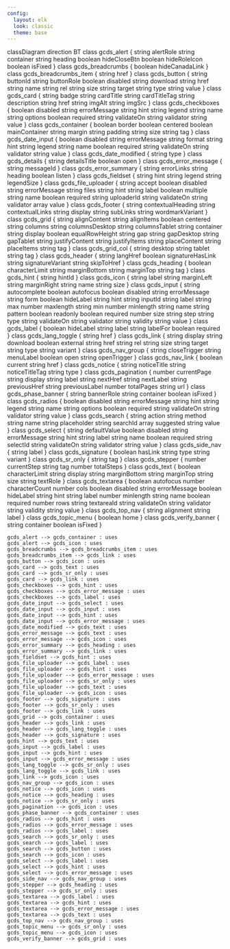 ```yaml
---
config:
  layout: elk
  look: classic
  theme: base
---
```

classDiagram
direction BT
    class gcds_alert {
	    string alertRole
	    string container
	    string heading
	    boolean hideCloseBtn
	    boolean hideRoleIcon
	    boolean isFixed
    }
    class gcds_breadcrumbs {
	    boolean hideCanadaLink
    }
    class gcds_breadcrumbs_item {
	    string href
    }
    class gcds_button {
	    string buttonId
	    string buttonRole
	    boolean disabled
	    string download
	    string href
	    string name
	    string rel
	    string size
	    string target
	    string type
	    string value
    }
    class gcds_card {
	    string badge
	    string cardTitle
	    string cardTitleTag
	    string description
	    string href
	    string imgAlt
	    string imgSrc
    }
    class gcds_checkboxes {
	    boolean disabled
	    string errorMessage
	    string hint
	    string legend
	    string name
	    string options
	    boolean required
	    string validateOn
	    string validator
	    string value
    }
    class gcds_container {
	    boolean border
	    boolean centered
	    boolean mainContainer
	    string margin
	    string padding
	    string size
	    string tag
    }
    class gcds_date_input {
	    boolean disabled
	    string errorMessage
	    string format
	    string hint
	    string legend
	    string name
	    boolean required
	    string validateOn
	    string validator
	    string value
    }
    class gcds_date_modified {
	    string type
    }
    class gcds_details {
	    string detailsTitle
	    boolean open
    }
    class gcds_error_message {
	    string messageId
    }
    class gcds_error_summary {
	    string errorLinks
	    string heading
	    boolean listen
    }
    class gcds_fieldset {
	    string hint
	    string legend
	    string legendSize
    }
    class gcds_file_uploader {
	    string accept
	    boolean disabled
	    string errorMessage
	    string files
	    string hint
	    string label
	    boolean multiple
	    string name
	    boolean required
	    string uploaderId
	    string validateOn
	    string validator
	    array value
    }
    class gcds_footer {
	    string contextualHeading
	    string contextualLinks
	    string display
	    string subLinks
	    string wordmarkVariant
    }
    class gcds_grid {
	    string alignContent
	    string alignItems
	    boolean centered
	    string columns
	    string columnsDesktop
	    string columnsTablet
	    string container
	    string display
	    boolean equalRowHeight
	    string gap
	    string gapDesktop
	    string gapTablet
	    string justifyContent
	    string justifyItems
	    string placeContent
	    string placeItems
	    string tag
    }
    class gcds_grid_col {
	    string desktop
	    string tablet
	    string tag
    }
    class gcds_header {
	    string langHref
	    boolean signatureHasLink
	    string signatureVariant
	    string skipToHref
    }
    class gcds_heading {
	    boolean characterLimit
	    string marginBottom
	    string marginTop
	    string tag
    }
    class gcds_hint {
	    string hintId
    }
    class gcds_icon {
	    string label
	    string marginLeft
	    string marginRight
	    string name
	    string size
    }
    class gcds_input {
	    string autocomplete
	    boolean autofocus
	    boolean disabled
	    string errorMessage
	    string form
	    boolean hideLabel
	    string hint
	    string inputId
	    string label
	    string max
	    number maxlength
	    string min
	    number minlength
	    string name
	    string pattern
	    boolean readonly
	    boolean required
	    number size
	    string step
	    string type
	    string validateOn
	    string validator
	    string validity
	    string value
    }
    class gcds_label {
	    boolean hideLabel
	    string label
	    string labelFor
	    boolean required
    }
    class gcds_lang_toggle {
	    string href
    }
    class gcds_link {
	    string display
	    string download
	    boolean external
	    string href
	    string rel
	    string size
	    string target
	    string type
	    string variant
    }
    class gcds_nav_group {
	    string closeTrigger
	    string menuLabel
	    boolean open
	    string openTrigger
    }
    class gcds_nav_link {
	    boolean current
	    string href
    }
    class gcds_notice {
	    string noticeTitle
	    string noticeTitleTag
	    string type
    }
    class gcds_pagination {
	    number currentPage
	    string display
	    string label
	    string nextHref
	    string nextLabel
	    string previousHref
	    string previousLabel
	    number totalPages
	    string url
    }
    class gcds_phase_banner {
	    string bannerRole
	    string container
	    boolean isFixed
    }
    class gcds_radios {
	    boolean disabled
	    string errorMessage
	    string hint
	    string legend
	    string name
	    string options
	    boolean required
	    string validateOn
	    string validator
	    string value
    }
    class gcds_search {
	    string action
	    string method
	    string name
	    string placeholder
	    string searchId
	    array suggested
	    string value
    }
    class gcds_select {
	    string defaultValue
	    boolean disabled
	    string errorMessage
	    string hint
	    string label
	    string name
	    boolean required
	    string selectId
	    string validateOn
	    string validator
	    string value
    }
    class gcds_side_nav {
	    string label
    }
    class gcds_signature {
	    boolean hasLink
	    string type
	    string variant
    }
    class gcds_sr_only {
	    string tag
    }
    class gcds_stepper {
	    number currentStep
	    string tag
	    number totalSteps
    }
    class gcds_text {
	    boolean characterLimit
	    string display
	    string marginBottom
	    string marginTop
	    string size
	    string textRole
    }
    class gcds_textarea {
	    boolean autofocus
	    number characterCount
	    number cols
	    boolean disabled
	    string errorMessage
	    boolean hideLabel
	    string hint
	    string label
	    number minlength
	    string name
	    boolean required
	    number rows
	    string textareaId
	    string validateOn
	    string validator
	    string validity
	    string value
    }
    class gcds_top_nav {
	    string alignment
	    string label
    }
    class gcds_topic_menu {
	    boolean home
    }
    class gcds_verify_banner {
	    string container
	    boolean isFixed
    }

    gcds_alert --> gcds_container : uses
    gcds_alert --> gcds_icon : uses
    gcds_breadcrumbs --> gcds_breadcrumbs_item : uses
    gcds_breadcrumbs_item --> gcds_link : uses
    gcds_button --> gcds_icon : uses
    gcds_card --> gcds_text : uses
    gcds_card --> gcds_sr_only : uses
    gcds_card --> gcds_link : uses
    gcds_checkboxes --> gcds_hint : uses
    gcds_checkboxes --> gcds_error_message : uses
    gcds_checkboxes --> gcds_label : uses
    gcds_date_input --> gcds_select : uses
    gcds_date_input --> gcds_input : uses
    gcds_date_input --> gcds_hint : uses
    gcds_date_input --> gcds_error_message : uses
    gcds_date_modified --> gcds_text : uses
    gcds_error_message --> gcds_text : uses
    gcds_error_message --> gcds_icon : uses
    gcds_error_summary --> gcds_heading : uses
    gcds_error_summary --> gcds_link : uses
    gcds_fieldset --> gcds_hint : uses
    gcds_file_uploader --> gcds_label : uses
    gcds_file_uploader --> gcds_hint : uses
    gcds_file_uploader --> gcds_error_message : uses
    gcds_file_uploader --> gcds_sr_only : uses
    gcds_file_uploader --> gcds_text : uses
    gcds_file_uploader --> gcds_icon : uses
    gcds_footer --> gcds_signature : uses
    gcds_footer --> gcds_sr_only : uses
    gcds_footer --> gcds_link : uses
    gcds_grid --> gcds_container : uses
    gcds_header --> gcds_link : uses
    gcds_header --> gcds_lang_toggle : uses
    gcds_header --> gcds_signature : uses
    gcds_hint --> gcds_text : uses
    gcds_input --> gcds_label : uses
    gcds_input --> gcds_hint : uses
    gcds_input --> gcds_error_message : uses
    gcds_lang_toggle --> gcds_sr_only : uses
    gcds_lang_toggle --> gcds_link : uses
    gcds_link --> gcds_icon : uses
    gcds_nav_group --> gcds_icon : uses
    gcds_notice --> gcds_icon : uses
    gcds_notice --> gcds_heading : uses
    gcds_notice --> gcds_sr_only : uses
    gcds_pagination --> gcds_icon : uses
    gcds_phase_banner --> gcds_container : uses
    gcds_radios --> gcds_hint : uses
    gcds_radios --> gcds_error_message : uses
    gcds_radios --> gcds_label : uses
    gcds_search --> gcds_sr_only : uses
    gcds_search --> gcds_label : uses
    gcds_search --> gcds_button : uses
    gcds_search --> gcds_icon : uses
    gcds_select --> gcds_label : uses
    gcds_select --> gcds_hint : uses
    gcds_select --> gcds_error_message : uses
    gcds_side_nav --> gcds_nav_group : uses
    gcds_stepper --> gcds_heading : uses
    gcds_stepper --> gcds_sr_only : uses
    gcds_textarea --> gcds_label : uses
    gcds_textarea --> gcds_hint : uses
    gcds_textarea --> gcds_error_message : uses
    gcds_textarea --> gcds_text : uses
    gcds_top_nav --> gcds_nav_group : uses
    gcds_topic_menu --> gcds_sr_only : uses
    gcds_topic_menu --> gcds_icon : uses
    gcds_verify_banner --> gcds_grid : uses
